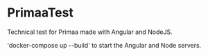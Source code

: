 # PrimaaTest
Technical test for Primaa made with Angular and NodeJS.

'docker-compose up --build' to start the Angular and Node servers.
